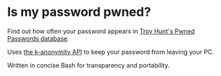 # Is my password pwned?
Find out how often your password appears in [Troy Hunt's Pwned Passwords database](https://www.troyhunt.com/ive-just-launched-pwned-passwords-version-2/).

Uses [the k-anonymity API](https://blog.cloudflare.com/validating-leaked-passwords-with-k-anonymity/) to keep your password from leaving your PC.

Written in concise Bash for transparency and portability.

